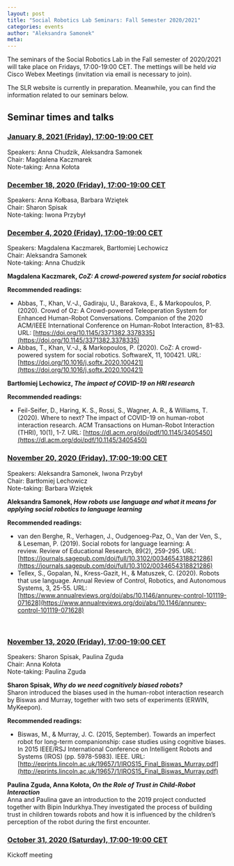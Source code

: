 ```yaml
---
layout: post
title: "Social Robotics Lab Seminars: Fall Semester 2020/2021"
categories: events 
author: "Aleksandra Samonek"
meta: 
---
```


The seminars of the Social Robotics Lab in the Fall semester of 2020/2021 will take place on Fridays, 17:00-19:00 CET. The mettings will be held <i>via</i> Cisco Webex Meetings (invitation via email is necessary to join). 

The SLR website is currently in preparation. Meanwhile, you can find the information related to our seminars below.

## Seminar times and talks

### <u>January 8, 2021 (Friday), 17:00-19:00 CET</u>

Speakers: Anna Chudzik, Aleksandra Samonek<br>
Chair: Magdalena Kaczmarek<br>
Note-taking: Anna Kołota<br>

### <u>December 18, 2020 (Friday), 17:00-19:00 CET</u>

Speakers: Anna Kołbasa, Barbara Wziętek<br>
Chair: Sharon Spisak<br>
Note-taking: Iwona Przybył<br>

### <u>December 4, 2020 (Friday), 17:00-19:00 CET</u>

Speakers: Magdalena Kaczmarek, Bartłomiej Lechowicz<br>
Chair: Aleksandra Samonek<br>
Note-taking: Anna Chudzik<br>

<b>Magdalena Kaczmarek, <i>CoZ: A crowd-powered system for social robotics</i></b><br>

<b>Recommended readings:</b>
- Abbas, T., Khan, V.-J., Gadiraju, U., Barakova, E., & Markopoulos, P. (2020). Crowd of Oz: A Crowd-powered Teleoperation System for Enhanced Human-Robot Conversations. Companion of the 2020 ACM/IEEE International Conference on Human-Robot Interaction, 81–83. URL: [https://doi.org/10.1145/3371382.3378335](https://doi.org/10.1145/3371382.3378335)  
- Abbas, T., Khan, V.-J., & Markopoulos, P. (2020). CoZ: A crowd-powered system for social robotics. SoftwareX, 11, 100421. URL: [https://doi.org/10.1016/j.softx.2020.100421](https://doi.org/10.1016/j.softx.2020.100421)  

<b>Bartłomiej Lechowicz, <i>The impact of COVID-19 on HRI research</i></b><br>

<b>Recommended readings:</b>
- Feil-Seifer, D., Haring, K. S., Rossi, S., Wagner, A. R., & Williams, T. (2020). Where to next? The impact of COVID-19 on human-robot interaction research. ACM Transactions on Human-Robot Interaction (THRI), 10(1), 1-7. URL: [https://dl.acm.org/doi/pdf/10.1145/3405450](https://dl.acm.org/doi/pdf/10.1145/3405450)  

### <u>November 20, 2020 (Friday), 17:00-19:00 CET</u>

Speakers: Aleksandra Samonek, Iwona Przybył<br>
Chair: Bartłomiej Lechowicz<br>
Note-taking: Barbara Wziętek<br>

<b>Aleksandra Samonek, <i>How robots use language and what it means for applying social robotics to language learning</i></b><br>

<b>Recommended readings:</b>
- van den Berghe, R., Verhagen, J., Oudgenoeg-Paz, O., Van der Ven, S., & Leseman, P. (2019). Social robots for language learning: A review. Review of Educational Research, 89(2), 259-295. URL: [https://journals.sagepub.com/doi/full/10.3102/0034654318821286](https://journals.sagepub.com/doi/full/10.3102/0034654318821286)  
- Tellex, S., Gopalan, N., Kress-Gazit, H., & Matuszek, C. (2020). Robots that use language. Annual Review of Control, Robotics, and Autonomous Systems, 3, 25-55. URL: [https://www.annualreviews.org/doi/abs/10.1146/annurev-control-101119-071628](https://www.annualreviews.org/doi/abs/10.1146/annurev-control-101119-071628)
<br>

### <u>November 13, 2020 (Friday), 17:00-19:00 CET</u>

Speakers: Sharon Spisak, Paulina Zguda<br>
Chair: Anna Kołota<br>
Note-taking: Paulina Zguda<br>

<b>Sharon Spisak, <i>Why do we need cognitively biased robots?</i></b><br>
Sharon introduced the biases used in the human-robot interaction  research by Biswas and Murray, together with two sets of experiments (ERWIN, MyKeepon).

<b>Recommended readings:</b>
- Biswas, M., & Murray, J. C. (2015, September). Towards an imperfect robot for long-term companionship: case studies using cognitive biases. In 2015 IEEE/RSJ International Conference on Intelligent Robots and Systems (IROS) (pp. 5978-5983). IEEE. URL: [http://eprints.lincoln.ac.uk/19657/1/IROS15_Final_Biswas_Murray.pdf](http://eprints.lincoln.ac.uk/19657/1/IROS15_Final_Biswas_Murray.pdf)  

<b>Paulina Zguda, Anna Kołota, <i>On the Role of Trust in Child-Robot Interaction</i></b><br>
Anna and Paulina gave an introduction to the 2019 project conducted together with Bipin Indurkhya.They investigated the process of building trust in children towards robots and how it is influenced by the children’s perception of the robot during the first encounter.
<br>

### <u>October 31, 2020 (Saturday), 17:00-19:00 CET</u>

Kickoff meeting<br>
